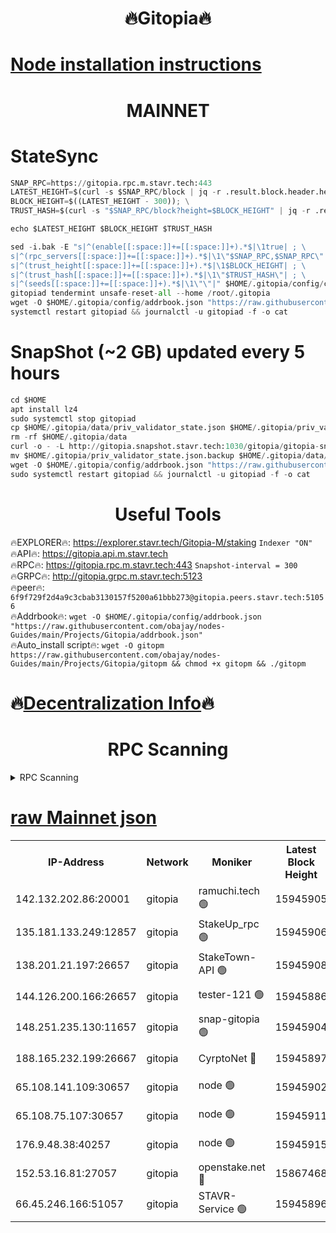 <h1 align="center"> 🔥Gitopia🔥</h1>

[Node installation instructions](https://github.com/obajay/nodes-Guides/tree/main/Projects/Gitopia)
=

<h1 align="center"> MAINNET</h1>

# StateSync
```python
SNAP_RPC=https://gitopia.rpc.m.stavr.tech:443
LATEST_HEIGHT=$(curl -s $SNAP_RPC/block | jq -r .result.block.header.height); \
BLOCK_HEIGHT=$((LATEST_HEIGHT - 300)); \
TRUST_HASH=$(curl -s "$SNAP_RPC/block?height=$BLOCK_HEIGHT" | jq -r .result.block_id.hash)

echo $LATEST_HEIGHT $BLOCK_HEIGHT $TRUST_HASH

sed -i.bak -E "s|^(enable[[:space:]]+=[[:space:]]+).*$|\1true| ; \
s|^(rpc_servers[[:space:]]+=[[:space:]]+).*$|\1\"$SNAP_RPC,$SNAP_RPC\"| ; \
s|^(trust_height[[:space:]]+=[[:space:]]+).*$|\1$BLOCK_HEIGHT| ; \
s|^(trust_hash[[:space:]]+=[[:space:]]+).*$|\1\"$TRUST_HASH\"| ; \
s|^(seeds[[:space:]]+=[[:space:]]+).*$|\1\"\"|" $HOME/.gitopia/config/config.toml
gitopiad tendermint unsafe-reset-all --home /root/.gitopia
wget -O $HOME/.gitopia/config/addrbook.json "https://raw.githubusercontent.com/obajay/nodes-Guides/main/Projects/Gitopia/addrbook.json"
systemctl restart gitopiad && journalctl -u gitopiad -f -o cat
```
# SnapShot (~2 GB) updated every 5 hours
```python
cd $HOME
apt install lz4
sudo systemctl stop gitopiad
cp $HOME/.gitopia/data/priv_validator_state.json $HOME/.gitopia/priv_validator_state.json.backup
rm -rf $HOME/.gitopia/data
curl -o - -L http://gitopia.snapshot.stavr.tech:1030/gitopia/gitopia-snap.tar.lz4 | lz4 -c -d - | tar -x -C $HOME/.gitopia --strip-components 2
mv $HOME/.gitopia/priv_validator_state.json.backup $HOME/.gitopia/data/priv_validator_state.json
wget -O $HOME/.gitopia/config/addrbook.json "https://raw.githubusercontent.com/obajay/nodes-Guides/main/Projects/Gitopia/addrbook.json"
sudo systemctl restart gitopiad && journalctl -u gitopiad -f -o cat
```
 <h1 align="center"> Useful Tools</h1>

🔥EXPLORER🔥:      https://explorer.stavr.tech/Gitopia-M/staking  `Indexer "ON"` \
🔥API🔥: 			 		 https://gitopia.api.m.stavr.tech \
🔥RPC🔥:           https://gitopia.rpc.m.stavr.tech:443              `Snapshot-interval = 300` \
🔥GRPC🔥:          http://gitopia.grpc.m.stavr.tech:5123 \
🔥peer🔥:					 `6f9f729f2d4a9c3cbab3130157f5200a61bbb273@gitopia.peers.stavr.tech:51056` \
🔥Addrbook🔥:    ```wget -O $HOME/.gitopia/config/addrbook.json "https://raw.githubusercontent.com/obajay/nodes-Guides/main/Projects/Gitopia/addrbook.json"``` \
🔥Auto_install script🔥: ```wget -O gitopm https://raw.githubusercontent.com/obajay/nodes-Guides/main/Projects/Gitopia/gitopm && chmod +x gitopm && ./gitopm```

🔥[Decentralization Info](https://github.com/obajay/StateSync-snapshots/tree/main/Projects/Gitopia/Decentralization)🔥
=

<h1 align="center"> RPC Scanning</h1>

<details>
<summary>RPC Scanning</summary>

<h2 align="center"> We scan nodes in real time every 4 hours. And we provide the final result of RPC endpoints.
We cannot influence the operation of these nodes in any way. </h2>


```python
If Voting Power is higher than 0 --> then the Node is a validator of the network and may be subject to attack and be a potential threat to the chain.
```
```python
We marked such validators with a red symbol
```

</details>

[raw Mainnet json](https://rpc-check.gitopm.stavr.tech/gitopm/rpc-gitopm-result.json)
=

<table><tr><th>IP-Address</th><th>Network</th><th>Moniker</th><th>Latest Block Height</th><th>Earliest Block Height</th><th>Catching Up</th><th>Tx Index</th><th>Voting Power</th><th>Scan Time</th></tr><tr><td>142.132.202.86:20001</td><td>gitopia</td><td>ramuchi.tech 🟢</td><td>15945905</td><td>6548337</td><td>False</td><td>on</td><td>0</td><td>2024-03-26T10:24:24.135672215UTC</td></tr><tr><td>135.181.133.249:12857</td><td>gitopia</td><td>StakeUp_rpc 🟢</td><td>15945906</td><td>8010001</td><td>False</td><td>on</td><td>0</td><td>2024-03-26T10:24:24.450250504UTC</td></tr><tr><td>138.201.21.197:26657</td><td>gitopia</td><td>StakeTown-API 🟢</td><td>15945908</td><td>12733501</td><td>False</td><td>on</td><td>0</td><td>2024-03-26T10:24:28.845532023UTC</td></tr><tr><td>144.126.200.166:26657</td><td>gitopia</td><td>tester-121 🟢</td><td>15945886</td><td>12832814</td><td>False</td><td>off</td><td>0</td><td>2024-03-26T10:23:43.790855619UTC</td></tr><tr><td>148.251.235.130:11657</td><td>gitopia</td><td>snap-gitopia 🟢</td><td>15945904</td><td>14941501</td><td>False</td><td>on</td><td>0</td><td>2024-03-26T10:24:21.877676364UTC</td></tr><tr><td>188.165.232.199:26667</td><td>gitopia</td><td>CyrptoNet 🔴</td><td>15945897</td><td>15044042</td><td>False</td><td>off</td><td>18667</td><td>2024-03-26T10:24:08.982722683UTC</td></tr><tr><td>65.108.141.109:30657</td><td>gitopia</td><td>node 🟢</td><td>15945902</td><td>15095965</td><td>False</td><td>on</td><td>0</td><td>2024-03-26T10:24:19.530503788UTC</td></tr><tr><td>65.108.75.107:30657</td><td>gitopia</td><td>node 🟢</td><td>15945911</td><td>15146660</td><td>False</td><td>on</td><td>0</td><td>2024-03-26T10:24:33.217826159UTC</td></tr><tr><td>176.9.48.38:40257</td><td>gitopia</td><td>node 🟢</td><td>15945915</td><td>15437001</td><td>False</td><td>on</td><td>0</td><td>2024-03-26T10:24:39.608715822UTC</td></tr><tr><td>152.53.16.81:27057</td><td>gitopia</td><td>openstake.net 🔴</td><td>15867468</td><td>15603701</td><td>False</td><td>off</td><td>61705</td><td>2024-03-26T10:23:41.485119078UTC</td></tr><tr><td>66.45.246.166:51057</td><td>gitopia</td><td>STAVR-Service 🟢</td><td>15945896</td><td>15932001</td><td>False</td><td>on</td><td>0</td><td>2024-03-26T10:24:04.667482862UTC</td></tr></table>
